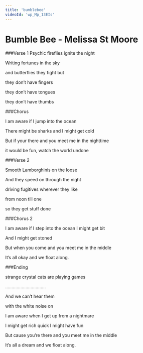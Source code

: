 ```yaml
---
title: 'bumblebee'
videoId: 'wp_Mp_13EIs'
---
```


Bumble Bee - Melissa St Moore
=====================

###Verse 1
Psychic fireflies ignite the night  		

Writing fortunes in the sky     		

and butterflies they fight but      	 

they don’t have fingers     	 

they don’t have tongues     	

they don’t have thumbs      	

###Chorus

I am aware if I jump into the ocean     	

There might be sharks and I might get cold      		

But if your there and you meet me in the nighttime      	 

it would be fun, watch the world undone     

###Verse 2


Smooth Lamborghinis on the loose        						 

And they speed on through the night     		

driving fugitives wherever they like        		 

from noon till one      	

so they get stuff done      		

###Chorus 2     

I am aware if I step into the ocean I might get bit     				 

And I might get stoned	        	

But when you come and you meet me in the middle	        	

It’s all okay and we float along.       		


###Ending       

strange crystal cats are playing games      		 

…………………………..        	

And we can’t hear them      	

with the white noise on     	


I am aware when I get up from a nightmare       		 

I might get rich quick I might have fun     		

But cause you’re there and you meet me in the middle        		

It’s all a dream and we float along.         	





